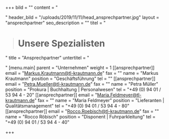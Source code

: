 +++
bild = ""
content = "<p></p>"
header_bild = "/uploads/2019/11/11/head_ansprechpartner.jpg"
layout = "ansprechpartner"
seo_description = ""
titel = "<blockquote><h1>Unsere Spezialisten</h1></blockquote>"
title = "Ansprechpartner"
untertitel = "<p></p>"
[menu.main]
parent = "Unternehmen"
weight = 1
[[ansprechpartner]]
email = "Markus.Krautmann@tl-krautmann.de"
fax = ""
name = "Markus Krautmann"
position = "Geschäftsführung"
tel = ""
[[ansprechpartner]]
email = "Petra.Mueller@tl-krautmann.de"
fax = ""
name = "Petra Müller"
position = "Prokura | Buchhaltung | Personalwesen"
tel = "+49 (0) 94 01 / 53 94 4 - 20"
[[ansprechpartner]]
email = "Maria.Feldmeyer@tl-krautmann.de"
fax = ""
name = "Maria Feldmeyer"
position = "Lieferanten | Qualitätsmanagement"
tel = "+49 (0) 94 01 / 53 94 4 - 80"
[[ansprechpartner]]
email = "Rocco.Roebisch@tl-krautmann.de"
fax = ""
name = "Rocco Röbisch"
position = "Disponent | Fuhrparkleitung"
tel = "+49 (0) 94 01 / 53 94 4 - 40"

+++
